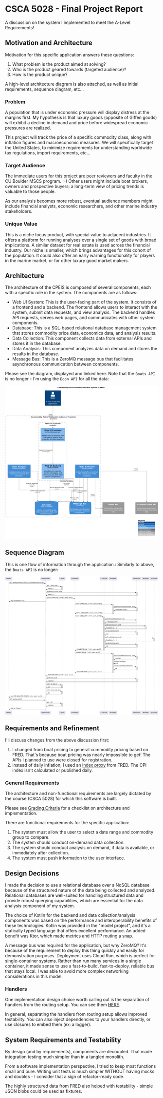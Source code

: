 # CSCA 5028 - Final Project Report

A discussion on the system I implemented to meet the A-Level Requirements!

## Motivation and Architecture

Motivation for this specific application answers these questions:

1. What problem is the product aimed at solving?
2. Who is the product geared towards (targeted audience)?
3. How is the product unique?

A high-level architecture diagram is also attached, as well as initial requirements, sequence diagram, etc...

### Problem

A population that is under economic pressure will display distress at the margins first.
My hypothesis is that luxury goods (opposite of Giffen goods) will exhibit a decline in demand and price before widespread economic pressures are realized.

This project will track the price of a specific commodity class, along with inflation figures and macroeconomic measures.
We will specifically target the United States, to minimize requirements for understanding worldwide tax regulations, import requirements, etc...

### Target Audience

The immediate users for this project are peer reviewers and faculty in the CU Boulder MSCS program. :-)
Other users might include boat brokers, owners and prospective buyers; a long-term view of pricing trends is valuable to those people.

As our analysis becomes more robust, eventual audience members might include financial analysts, economic researchers, and other marine industry stakeholders. 

### Unique Value

This is a niche focus product, with special value to adjacent industries. It offers a platform for running analyses over a single set of goods with broad implications.
A similar dataset for real estate is used across the financial industry. Our niche is smaller, which brings advantages for this cohort of the population.
It could also offer an early warning functionality for players in the marine market, or for other luxury good market makers.

## Architecture

The architecture of the CPEIS is composed of several components, each with a specific role in the system. The components are as follows:

* Web UI System: This is the user-facing part of the system. It consists of a frontend and a backend. The frontend allows users to interact with the system, submit data requests, and view analysis. The backend handles API requests, serves web pages, and communicates with other system components. 
* Database: This is a SQL-based relational database management system that stores commodity price data, economics data, and analysis results. 
* Data Collection: This component collects data from external APIs and stores it in the database. 
* Data Analysis: This component analyzes data on demand and stores the results in the database. 
* Message Bus: This is a ZeroMQ message bus that facilitates asynchronous communication between components.

Please see the diagram, displayed and linked here.
Note that the `Boats API` is no longer - I'm using the `Econ API` for all the data:

![Container-Level-Architecture-Commodity_Price_Economic_Indicator_System](./1-Container-Level-Architecture-Commodity_Price_Economic_Indicator_System.png)

## Sequence Diagram

This is one flow of information through the application.:
Similarly to above, the `Boats API` is no longer:

![SEQUENCE-ASYNC](./3-SEQUENCE-ASYNC.png)

## Requirements and Refinement

I'll discuss changes from the above discussion first:

1. I changed from boat pricing to general commodity pricing based on FRED. That's because boat pricing was nearly impossible to get! The APIs I planned to use were closed for registration.
2. Instead of daily inflation, I used an [index proxy](https://fred.stlouisfed.org/series/T5YIE) from FRED. The CPI index isn't calculated or published daily.

### General Requirements

The architecture and non-functional requirements are largely dictated by the course (CSCA 5028) for which this software is built.

Please see [Grading Criteria](./2-GRADING-CRITERIA.md) for a checklist on architecture and implementation.

There are functional requirements for the specific application:

1. The system must allow the user to select a date range and commodity group to compare.
2. The system should conduct on-demand data collection.
3. The system should conduct analysis on demand, if data is available, or immediately after collection.
4. The system must push information to the user interface.

## Design Decisions

I made the decision to use a relational database over a NoSQL database because of the structured nature of the data being collected and analyzed.
Relational databases are well-suited for handling structured data and provide robust querying capabilities, which are essential for the data analysis component of my system.

The choice of Kotlin for the backend and data collection/analysis components was based on the performance and interoperability benefits of these technologies.
Kotlin was provided in the "model project", and it's a statically typed language that offers excellent performance.
An added benefit was Ktor, which made metrics and HTTP routing a snap.

A message bus was required for the application, but why ZeroMQ?
It's because of the requirement to deploy this thing quickly and easily for demonstration purposes.
Deployment uses Cloud Run, which is perfect for single-container systems.
Rather than run many services in a single container, it made sense to use a fast-to-build, fast-to-deploy, reliable bus that stays local.
I was able to avoid more complex networking considerations in this model.

### Handlers

One implementation design choice worth calling out is the separation of handlers from the routing setup.
You can see them [HERE](../applications/single-process-app/src/main/kotlin/edu/colorado/HttpHandlers.kt).

In general, separating the handlers from routing setup allows improved testability.
You can also inject dependencies to your handlers directly, or use closures to embed them (ex: a logger).

## System Requirements and Testability

By design (and by requirements), components are decoupled.
That made integration testing much simpler than in a tangled monolith.

From a software implementation perspective, I tried to keep most functions small and pure. 
Writing unit tests is much simpler WITHOUT having mocks and doubles - I consider that a sign of refactor-ready code.

The highly structured data from FRED also helped with testability - simple JSON blobs could be used as fixtures.

